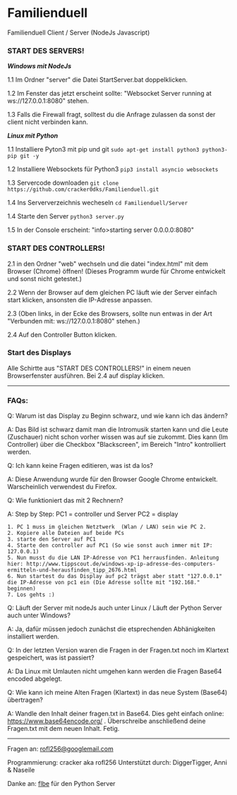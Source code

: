 # Familienduell
Familienduell Client / Server (NodeJs Javascript)

### START DES SERVERS!

___Windows mit NodeJs___

1.1 Im Ordner "server" die Datei StartServer.bat doppelklicken.

1.2 Im Fenster das jetzt erscheint sollte: "Websocket Server running at ws://127.0.0.1:8080" stehen.

1.3 Falls die Firewall fragt, solltest du die Anfrage zulassen da sonst der client nicht verbinden kann.

___Linux mit Python___

1.1 Installiere Pyton3 mit pip und git
`sudo apt-get install python3 python3-pip git -y`

1.2 Installiere Websockets für Python3
`pip3 install asyncio websockets`

1.3 Servercode downloaden
`git clone https://github.com/cracker0dks/Familienduell.git`

1.4 Ins Serververzeichnis wecheseln
`cd Familienduell/Server`

1.4 Starte den Server
`python3 server.py`

1.5 In der Console erscheint: "info>starting server 0.0.0.0:8080"

### START DES CONTROLLERS!

2.1 in den Ordner "web" wechseln und die datei "index.html" mit dem Browser (Chrome) öffnen! (Dieses Programm wurde für Chrome entwickelt und sonst nicht getestet.)

2.2 Wenn der Browser auf dem gleichen PC läuft wie der Server einfach start klicken, ansonsten die IP-Adresse anpassen.

2.3 (Oben links, in der Ecke des Browsers, sollte nun entwas in der Art "Verbunden mit: ws://127.0.0.1:8080" stehen.)

2.4 Auf den Controller Button klicken.

### Start des Displays

Alle Schirtte aus "START DES CONTROLLERS!" in einem neuen Browserfenster ausführen. Bei 2.4 auf display klicken.


---------------------------

### FAQs:
Q: Warum ist das Display zu Beginn schwarz, und wie kann ich das ändern?

A: Das Bild ist schwarz damit man die Intromusik starten kann und die Leute (Zuschauer) nicht schon vorher wissen was auf sie zukommt.
   Dies kann (Im Controller) über die Checkbox "Blackscreen", im Bereich "Intro" kontrolliert werden.

Q: Ich kann keine Fragen editieren, was ist da los?

A: Diese Anwendung wurde für den Browser Google Chrome entwickelt. Warscheinlich verwendest du Firefox.

Q: Wie funktioniert das mit 2 Rechnern?

A: Step by Step: 
	PC1 = controller und Server
	PC2 = display

    1. PC 1 muss im gleichen Netztwerk  (Wlan / LAN) sein wie PC 2.
    2. Kopiere alle Dateien auf beide PCs
    3. starte den Server auf PC1
    4. Starte den controller auf PC1 (So wie sonst auch immer mit IP: 127.0.0.1)
    5. Nun musst du die LAN IP-Adresse von PC1 herrausfinden. Anleitung hier: http://www.tippscout.de/windows-xp-ip-adresse-des-computers-ermitteln-und-herausfinden_tipp_2676.html
    6. Nun startest du das Display auf pc2 trägst aber statt "127.0.0.1" die IP-Adresse von pc1 ein (Die Adresse sollte mit "192.168." beginnen)
    7. Los gehts :)
    
Q: Läuft der Server mit nodeJs auch unter Linux / Läuft der Python Server auch unter Windows?

A: Ja, dafür müssen jedoch zunächst die etsprechenden Abhänigkeiten installiert werden.

Q: In der letzten Version waren die Fragen in der Fragen.txt noch im Klartext gespeichert, was ist passiert?

A: Da Linux mit Umlauten nicht umgehen kann werden die Fragen Base64 encoded abgelegt.

Q:  Wie kann ich meine Alten Fragen (Klartext) in das neue System (Base64) übertragen?

A: Wandle den Inhalt deiner fragen.txt in Base64. Dies geht einfach online:  https://www.base64encode.org/ . Überschreibe anschließend deine Fragen.txt mit dem neuen Inhalt. Fetig.

---------------------------

Fragen an: rofl256@googlemail.com

Programmierung: cracker aka rofl256
Unterstützt durch: DiggerTigger, Anni & Naseile

Danke an: [flbe](https://github.com/flbe) für den Python Server
